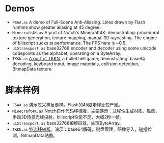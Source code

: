 Demos
=====

- `FSAA.as` A demo of Full-Scene Anti-Aliasing. Lines drawn by Flash runtime show greater aliasing at 45 degree.
- `Minecraft4K.as` A port of Notch's Minecraft4K; demostrating: procedural texture generation, texture mapping, manual 3D raycasting. The engine of biliscript sucks at performance. The FPS here is ~0.5.
- `u15transport.as` base32768 encoder and decoder using some unicode codepoints as the alphabet, operating on a ByteArray.
- `TKKN.as` [A port of TKKN](http://www.bilibili.tv/video/av376363/), a bullet hell game; demostrating: base64 decoding, keyboard input, image materials, collision detection, BitmapData texture.


脚本样例
========

- `FSAA.as` 演示过采样反走样。Flash的45度走样比较严重。
- `Minecraft4K.as` Notch自作代码移植版。主要演示：过程性生成材质，贴图，手动3D场景光线投射。biliscript性能不足，大概2秒一帧。
- `u15transport.as` base32768编解码器，处理ByteArray。
- `TKKN.as` [特训移植版](http://www.bilibili.tv/video/av376363/)。演示：base64解码，键盘管理，图像导入，碰撞检测，BitmapData贴图。
